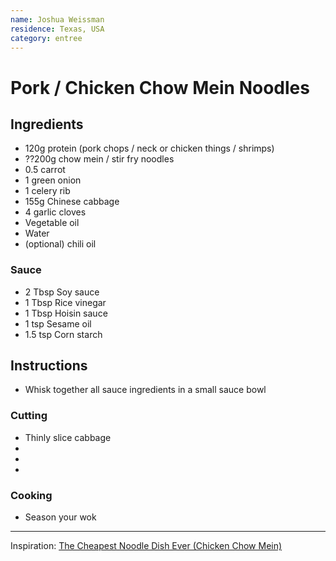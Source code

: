 ```yaml
---
name: Joshua Weissman
residence: Texas, USA
category: entree
---
```


# Pork / Chicken Chow Mein Noodles

## Ingredients
* 120g protein (pork chops / neck or chicken things / shrimps)
* ??200g chow mein / stir fry noodles  
* 0.5 carrot
* 1 green onion
* 1 celery rib
* 155g Chinese cabbage  
* 4 garlic cloves
* Vegetable oil
* Water
* (optional) chili oil

### Sauce
* 2 Tbsp Soy sauce
* 1 Tbsp Rice vinegar
* 1 Tbsp Hoisin sauce 
* 1 tsp Sesame oil
* 1.5 tsp Corn starch

## Instructions
* Whisk together all sauce ingredients in a small sauce bowl

### Cutting
* Thinly slice cabbage
* 
* 
* 


### Cooking
* Season your wok

--- 

Inspiration: [The Cheapest Noodle Dish Ever (Chicken Chow Mein)](https://www.youtube.com/watch?v=pyMT8drd3lE)

